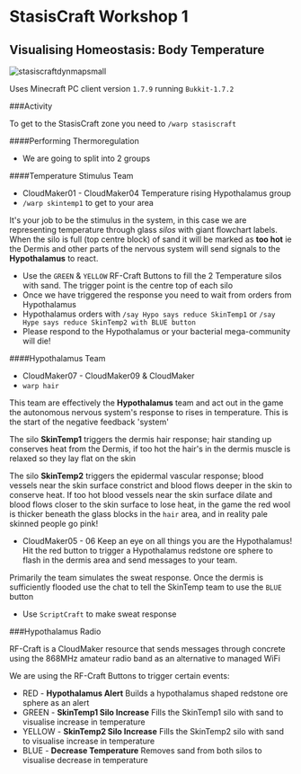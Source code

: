 # StasisCraft Workshop 1
## Visualising Homeostasis: Body Temperature
 
![stasiscraftdynmapsmall](https://cloud.githubusercontent.com/assets/128456/11134653/6ae6e364-8996-11e5-910b-b4cab7d953d9.png)

Uses Minecraft PC client version `1.7.9` running `Bukkit-1.7.2`


###Activity

To get to the StasisCraft zone you need to `/warp stasiscraft`

####Performing Thermoregulation

 * We are going to split into 2 groups

####Temperature Stimulus Team

 * CloudMaker01 - CloudMaker04 Temperature rising Hypothalamus group 
  * `/warp skintemp1` to get to your area

It's your job to be the stimulus in the system, in this case we are representing temperature through glass *silos* with giant flowchart labels. When the silo is full (top centre block) of sand it will be marked as **too hot** ie the Dermis and other parts of the nervous system will send signals to the **Hypothalamus** to react.

 * Use the `GREEN` & `YELLOW` RF-Craft Buttons to fill the 2 Temperature silos with sand. The trigger point is the centre top of each silo
 * Once we have triggered the response you need to wait from orders from Hypothalamus
 * Hypothalamus orders with `/say Hypo says reduce SkinTemp1` or `/say Hype says reduce SkinTemp2 with BLUE button`
 * Please respond to the Hypothalamus or your bacterial mega-community will die!

####Hypothalamus Team

 * CloudMaker07 - CloudMaker09 & CloudMaker 
  * `warp hair`

This team are effectively the **Hypothalamus** team and act out in the game the  autonomous nervous system's response to rises in temperature. This is the start of the negative feedback 'system'

The silo **SkinTemp1** triggers the dermis hair response; hair standing up conserves heat from the Dermis, if too hot the hair's in the dermis muscle is relaxed so they lay flat on the skin 

The silo **SkinTemp2** triggers the epidermal vascular response; blood vessels near the skin surface constrict and blood flows deeper in the skin to conserve heat. 
If too hot blood vessels near the skin surface dilate and blood flows closer to  the skin surface to lose heat, in the game the red wool is thicker beneath the glass blocks in the `hair` area, and in reality pale skinned people go pink!

 * CloudMaker05 - 06
Keep an eye on all things you are the Hypothalamus! Hit the red button to trigger a Hypothalamus redstone ore sphere to flash in the dermis area and send messages to your team.

Primarily the team simulates the sweat response. Once the dermis is sufficiently flooded use the chat to tell the SkinTemp team to use the `BLUE` button



 * Use `ScriptCraft` to make sweat response

###Hypothalamus Radio

RF-Craft is a CloudMaker resource that sends messages through concrete using the  868MHz amateur radio band as an alternative to managed WiFi

We are using the RF-Craft Buttons to trigger certain events:
 * RED - **Hypothalamus Alert** Builds a hypothalamus shaped redstone ore sphere as an alert
 * GREEN - **SkinTemp1 Silo Increase** Fills the SkinTemp1 silo with sand to visualise increase in temperature
 * YELLOW - **SkinTemp2 Silo Increase** Fills the SkinTemp2 silo with sand to visualise increase in temperature
 * BLUE - **Decrease Temperature** Removes sand from both silos to visualise decrease in temperature
 


